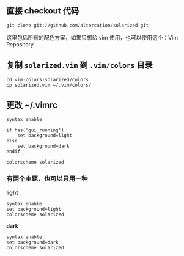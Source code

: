 ## 直接 checkout 代码 ##
```SHELL
git clone git://github.com/altercation/solarized.git
```
这里包括所有的配色方案，如果只想给 vim 使用，也可以使用这个：Vim Repository

## 复制 `solarized.vim` 到 `.vim/colors` 目录 ##
```SHELL
cd vim-colors-solarized/colors
cp solarized.vim ~/.vim/colors/
```
## 更改 ~/.vimrc ##
```SHELL
syntax enable

if has('gui_running')
    set background=light
else
    set background=dark
endif

colorscheme solarized
```
### 有两个主题，也可以只用一种 ###
**light**
```SHELL
syntax enable
set background=light
colorscheme solarized
```
**dark**
```SHELL
syntax enable
set background=dark
colorscheme solarized
```
